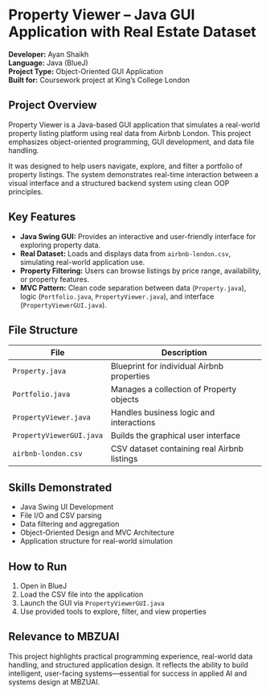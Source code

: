 # Property Viewer – Java GUI Application with Real Estate Dataset

**Developer:** Ayan Shaikh  
**Language:** Java (BlueJ)  
**Project Type:** Object-Oriented GUI Application  
**Built for:** Coursework project at King’s College London

## Project Overview

Property Viewer is a Java-based GUI application that simulates a real-world property listing platform using real data from Airbnb London. This project emphasizes object-oriented programming, GUI development, and data file handling.

It was designed to help users navigate, explore, and filter a portfolio of property listings. The system demonstrates real-time interaction between a visual interface and a structured backend system using clean OOP principles.

## Key Features

- **Java Swing GUI:** Provides an interactive and user-friendly interface for exploring property data.
- **Real Dataset:** Loads and displays data from `airbnb-london.csv`, simulating real-world application use.
- **Property Filtering:** Users can browse listings by price range, availability, or property features.
- **MVC Pattern:** Clean code separation between data (`Property.java`), logic (`Portfolio.java`, `PropertyViewer.java`), and interface (`PropertyViewerGUI.java`).

## File Structure

| File | Description |
|------|-------------|
| `Property.java` | Blueprint for individual Airbnb properties |
| `Portfolio.java` | Manages a collection of Property objects |
| `PropertyViewer.java` | Handles business logic and interactions |
| `PropertyViewerGUI.java` | Builds the graphical user interface |
| `airbnb-london.csv` | CSV dataset containing real Airbnb listings |

## Skills Demonstrated

- Java Swing UI Development  
- File I/O and CSV parsing  
- Data filtering and aggregation  
- Object-Oriented Design and MVC Architecture  
- Application structure for real-world simulation

## How to Run

1. Open in BlueJ  
2. Load the CSV file into the application  
3. Launch the GUI via `PropertyViewerGUI.java`  
4. Use provided tools to explore, filter, and view properties

## Relevance to MBZUAI

This project highlights practical programming experience, real-world data handling, and structured application design. It reflects the ability to build intelligent, user-facing systems—essential for success in applied AI and systems design at MBZUAI.
